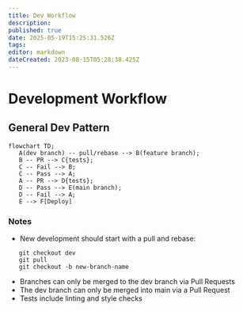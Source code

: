 ```yaml
---
title: Dev Workflow
description: 
published: true
date: 2025-05-19T15:25:31.526Z
tags: 
editor: markdown
dateCreated: 2023-08-15T05:28:38.425Z
---
```


# Development Workflow

## General Dev Pattern


```mermaid
flowchart TD;
   A(dev branch) -- pull/rebase --> B(feature branch);
   B -- PR --> C{tests};
   C -- Fail --> B;
   C -- Pass --> A;
   A -- PR --> D{tests};
   D -- Pass --> E(main branch);
   D -- Fail --> A;
   E --> F[Deploy]
```


### Notes

* New development should start with a pull and rebase:
```
   git checkout dev
   git pull
   git checkout -b new-branch-name
```
* Branches can only be merged to the dev branch via Pull Requests
* The dev branch can only be merged into main via a Pull Request
* Tests include linting and style checks